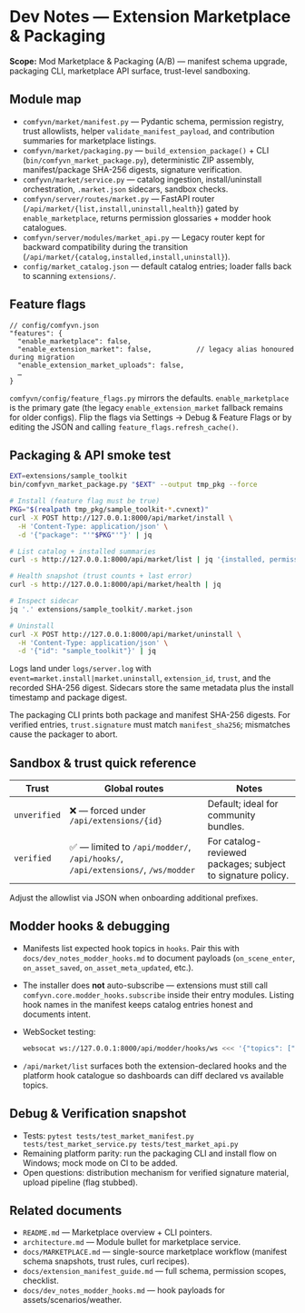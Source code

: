 # Dev Notes — Extension Marketplace & Packaging

**Scope:** Mod Marketplace & Packaging (A/B) — manifest schema upgrade, packaging CLI, marketplace API surface, trust-level sandboxing.

## Module map

- `comfyvn/market/manifest.py` — Pydantic schema, permission registry, trust allowlists, helper `validate_manifest_payload`, and contribution summaries for marketplace listings.
- `comfyvn/market/packaging.py` — `build_extension_package()` + CLI (`bin/comfyvn_market_package.py`), deterministic ZIP assembly, manifest/package SHA-256 digests, signature verification.
- `comfyvn/market/service.py` — catalog ingestion, install/uninstall orchestration, `.market.json` sidecars, sandbox checks.
- `comfyvn/server/routes/market.py` — FastAPI router (`/api/market/{list,install,uninstall,health}`) gated by `enable_marketplace`, returns permission glossaries + modder hook catalogues.
- `comfyvn/server/modules/market_api.py` — Legacy router kept for backward compatibility during the transition (`/api/market/{catalog,installed,install,uninstall}`).
- `config/market_catalog.json` — default catalog entries; loader falls back to scanning `extensions/`.

## Feature flags

```jsonc
// config/comfyvn.json
"features": {
  "enable_marketplace": false,
  "enable_extension_market": false,           // legacy alias honoured during migration
  "enable_extension_market_uploads": false,
  …
}
```

`comfyvn/config/feature_flags.py` mirrors the defaults. `enable_marketplace` is the primary gate (the legacy `enable_extension_market` fallback remains for older configs). Flip the flags via Settings → Debug & Feature Flags or by editing the JSON and calling `feature_flags.refresh_cache()`.

## Packaging & API smoke test

```bash
EXT=extensions/sample_toolkit
bin/comfyvn_market_package.py "$EXT" --output tmp_pkg --force

# Install (feature flag must be true)
PKG="$(realpath tmp_pkg/sample_toolkit-*.cvnext)"
curl -X POST http://127.0.0.1:8000/api/market/install \
  -H 'Content-Type: application/json' \
  -d '{"package": "'"$PKG"'"}' | jq

# List catalog + installed summaries
curl -s http://127.0.0.1:8000/api/market/list | jq '{installed, permissions, hooks}'

# Health snapshot (trust counts + last error)
curl -s http://127.0.0.1:8000/api/market/health | jq

# Inspect sidecar
jq '.' extensions/sample_toolkit/.market.json

# Uninstall
curl -X POST http://127.0.0.1:8000/api/market/uninstall \
  -H 'Content-Type: application/json' \
  -d '{"id": "sample_toolkit"}' | jq
```

Logs land under `logs/server.log` with `event=market.install|market.uninstall`, `extension_id`, `trust`, and the recorded SHA-256 digest. Sidecars store the same metadata plus the install timestamp and package digest.

The packaging CLI prints both package and manifest SHA-256 digests. For verified entries, `trust.signature` must match `manifest_sha256`; mismatches cause the packager to abort.

## Sandbox & trust quick reference

| Trust | Global routes | Notes |
| --- | --- | --- |
| `unverified` | ❌ — forced under `/api/extensions/{id}` | Default; ideal for community bundles. |
| `verified` | ✅ — limited to `/api/modder/`, `/api/hooks/`, `/api/extensions/`, `/ws/modder` | For catalog-reviewed packages; subject to signature policy. |

Adjust the allowlist via JSON when onboarding additional prefixes.

## Modder hooks & debugging

- Manifests list expected hook topics in `hooks`. Pair this with `docs/dev_notes_modder_hooks.md` to document payloads (`on_scene_enter`, `on_asset_saved`, `on_asset_meta_updated`, etc.).
- The installer does **not** auto-subscribe — extensions must still call `comfyvn.core.modder_hooks.subscribe` inside their entry modules. Listing hook names in the manifest keeps catalog entries honest and documents intent.
- WebSocket testing:

  ```bash
  websocat ws://127.0.0.1:8000/api/modder/hooks/ws <<< '{"topics": ["on_scene_enter"]}'
  ```
- `/api/market/list` surfaces both the extension-declared hooks and the platform hook catalogue so dashboards can diff declared vs available topics.

## Debug & Verification snapshot

- Tests: `pytest tests/test_market_manifest.py tests/test_market_service.py tests/test_market_api.py`
- Remaining platform parity: run the packaging CLI and install flow on Windows; mock mode on CI to be added.
- Open questions: distribution mechanism for verified signature material, upload pipeline (flag stubbed).

## Related documents

- `README.md` — Marketplace overview + CLI pointers.
- `architecture.md` — Module bullet for marketplace service.
- `docs/MARKETPLACE.md` — single-source marketplace workflow (manifest schema snapshots, trust rules, curl recipes).
- `docs/extension_manifest_guide.md` — full schema, permission scopes, checklist.
- `docs/dev_notes_modder_hooks.md` — hook payloads for assets/scenarios/weather.
